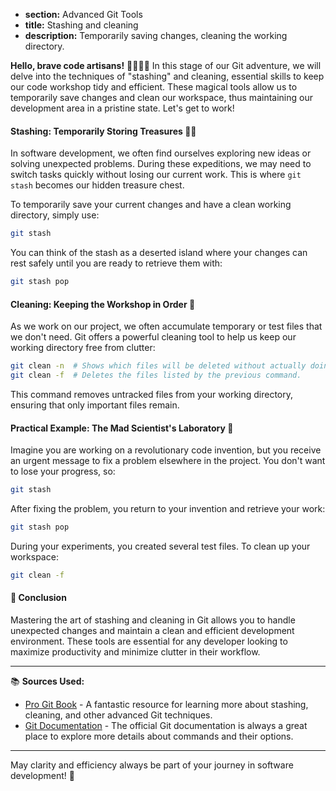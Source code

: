 * **section:** Advanced Git Tools
* **title:** Stashing and cleaning
* **description:** Temporarily saving changes, cleaning the working directory.

**Hello, brave code artisans!** 👩‍💻👨‍💻 In this stage of our Git adventure, we will delve into the techniques of "stashing" and cleaning, essential skills to keep our code workshop tidy and efficient. These magical tools allow us to temporarily save changes and clean our workspace, thus maintaining our development area in a pristine state. Let's get to work!

#### Stashing: Temporarily Storing Treasures 🏴‍☠️

In software development, we often find ourselves exploring new ideas or solving unexpected problems. During these expeditions, we may need to switch tasks quickly without losing our current work. This is where `git stash` becomes our hidden treasure chest.

To temporarily save your current changes and have a clean working directory, simply use:

```bash
git stash
```

You can think of the stash as a deserted island where your changes can rest safely until you are ready to retrieve them with:

```bash
git stash pop
```

#### Cleaning: Keeping the Workshop in Order 🧹

As we work on our project, we often accumulate temporary or test files that we don't need. Git offers a powerful cleaning tool to help us keep our working directory free from clutter:

```bash
git clean -n  # Shows which files will be deleted without actually doing it.
git clean -f  # Deletes the files listed by the previous command.
```

This command removes untracked files from your working directory, ensuring that only important files remain.

#### Practical Example: The Mad Scientist's Laboratory 🧪

Imagine you are working on a revolutionary code invention, but you receive an urgent message to fix a problem elsewhere in the project. You don't want to lose your progress, so:

```bash
git stash
```

After fixing the problem, you return to your invention and retrieve your work:

```bash
git stash pop
```

During your experiments, you created several test files. To clean up your workspace:

```bash
git clean -f
```

#### 🤔 Conclusion

Mastering the art of stashing and cleaning in Git allows you to handle unexpected changes and maintain a clean and efficient development environment. These tools are essential for any developer looking to maximize productivity and minimize clutter in their workflow.

---

📚 **Sources Used:**

- [Pro Git Book](https://git-scm.com/book/en/v2) - A fantastic resource for learning more about stashing, cleaning, and other advanced Git techniques.
- [Git Documentation](https://git-scm.com/docs) - The official Git documentation is always a great place to explore more details about commands and their options.

---

May clarity and efficiency always be part of your journey in software development! 🌟